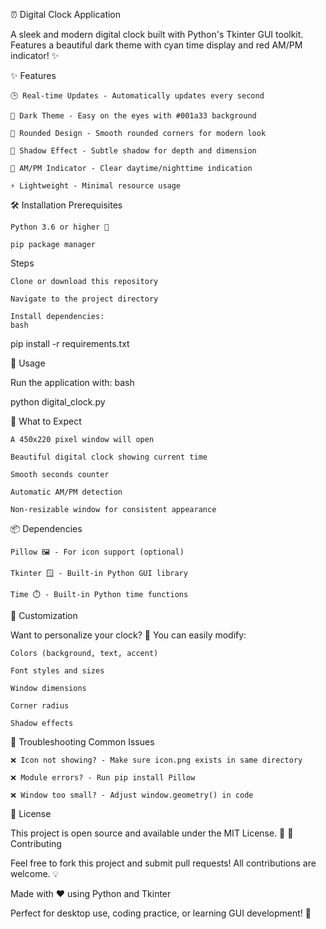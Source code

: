 ⏰ Digital Clock Application

A sleek and modern digital clock built with Python's Tkinter GUI toolkit. Features a beautiful dark theme with cyan time display and red AM/PM indicator! ✨

✨ Features

    🕒 Real-time Updates - Automatically updates every second

    🌙 Dark Theme - Easy on the eyes with #001a33 background

    🔵 Rounded Design - Smooth rounded corners for modern look

    🎨 Shadow Effect - Subtle shadow for depth and dimension

    🔴 AM/PM Indicator - Clear daytime/nighttime indication

    ⚡ Lightweight - Minimal resource usage

🛠️ Installation
Prerequisites

    Python 3.6 or higher 🐍

    pip package manager

Steps

    Clone or download this repository

    Navigate to the project directory

    Install dependencies:
    bash

pip install -r requirements.txt

🚀 Usage

Run the application with:
bash

python digital_clock.py

🎯 What to Expect

    A 450x220 pixel window will open

    Beautiful digital clock showing current time

    Smooth seconds counter

    Automatic AM/PM detection

    Non-resizable window for consistent appearance

📦 Dependencies

    Pillow 🖼️ - For icon support (optional)

    Tkinter 🪟 - Built-in Python GUI library

    Time ⏱️ - Built-in Python time functions

🎨 Customization

Want to personalize your clock? 🎯 You can easily modify:

    Colors (background, text, accent)

    Font styles and sizes

    Window dimensions

    Corner radius

    Shadow effects

🐛 Troubleshooting
Common Issues

    ❌ Icon not showing? - Make sure icon.png exists in same directory

    ❌ Module errors? - Run pip install Pillow

    ❌ Window too small? - Adjust window.geometry() in code

📝 License

This project is open source and available under the MIT License. 📄
🤝 Contributing

Feel free to fork this project and submit pull requests! All contributions are welcome. 💡

Made with ❤️ using Python and Tkinter

Perfect for desktop use, coding practice, or learning GUI development! 🎉